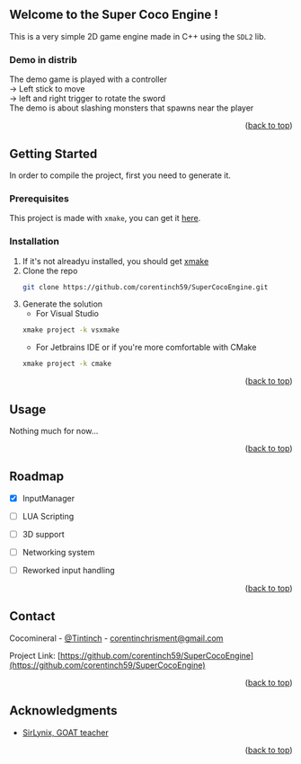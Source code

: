 ## Welcome to the Super Coco Engine !


This is a very simple 2D game engine made in C++ using the `SDL2` lib.   
### Demo in distrib
The demo game is played with a controller    
-> Left stick to move   
-> left and right trigger to rotate the sword   
The demo is about slashing monsters that spawns near the player

<p align="right">(<a href="#readme-top">back to top</a>)</p>


## Getting Started

In order to compile the project, first you need to generate it.

### Prerequisites

This project is made with `xmake`, you can get it [here](https://xmake.io/#/guide/installation).

### Installation

1. If it's not alreadyu installed, you should get [xmake](https://xmake.io/#/guide/installation)
2. Clone the repo
   ```sh
   git clone https://github.com/corentinch59/SuperCocoEngine.git
   ```
3. Generate the solution
   * For Visual Studio
   ```sh
   xmake project -k vsxmake
   ```
   * For Jetbrains IDE or if you're more comfortable with CMake
   ```sh
   xmake project -k cmake
   ```

<p align="right">(<a href="#readme-top">back to top</a>)</p>



## Usage

Nothing much for now...


<p align="right">(<a href="#readme-top">back to top</a>)</p>



<!-- ROADMAP -->
## Roadmap

- [x] InputManager
- [ ] LUA Scripting 
- [ ] 3D support 
- [ ] Networking system
- [ ] Reworked input handling


<p align="right">(<a href="#readme-top">back to top</a>)</p>


<!-- CONTACT -->
## Contact

Cocomineral - [@Tintinch](https://twitter.com/Tintinch) - corentinchrisment@gmail.com

Project Link: [https://github.com/corentinch59/SuperCocoEngine](https://github.com/corentinch59/SuperCocoEngine)

<p align="right">(<a href="#readme-top">back to top</a>)</p>



<!-- ACKNOWLEDGMENTS -->
## Acknowledgments

* [SirLynix, GOAT teacher](https://github.com/SirLynix)

<p align="right">(<a href="#readme-top">back to top</a>)</p>
